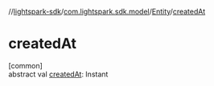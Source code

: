 //[lightspark-sdk](../../../index.md)/[com.lightspark.sdk.model](../index.md)/[Entity](index.md)/[createdAt](created-at.md)

# createdAt

[common]\
abstract val [createdAt](created-at.md): Instant
